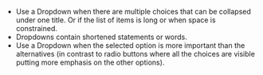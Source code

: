 - Use a Dropdown when there are multiple choices that can be collapsed under one title. Or if the list of items is long or when space is constrained.
- Dropdowns contain shortened statements or words.
- Use a Dropdown when the selected option is more important than the alternatives (in contrast to radio buttons where all the choices are visible putting more emphasis on the other options).